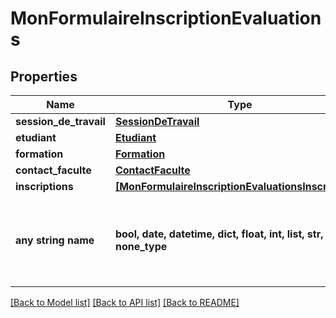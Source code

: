# MonFormulaireInscriptionEvaluations


## Properties
Name | Type | Description | Notes
------------ | ------------- | ------------- | -------------
**session_de_travail** | [**SessionDeTravail**](SessionDeTravail.md) |  | [optional] 
**etudiant** | [**Etudiant**](Etudiant.md) |  | [optional] 
**formation** | [**Formation**](Formation.md) |  | [optional] 
**contact_faculte** | [**ContactFaculte**](ContactFaculte.md) |  | [optional] 
**inscriptions** | [**[MonFormulaireInscriptionEvaluationsInscriptions]**](MonFormulaireInscriptionEvaluationsInscriptions.md) |  | [optional] 
**any string name** | **bool, date, datetime, dict, float, int, list, str, none_type** | any string name can be used but the value must be the correct type | [optional]

[[Back to Model list]](../README.md#documentation-for-models) [[Back to API list]](../README.md#documentation-for-api-endpoints) [[Back to README]](../README.md)


